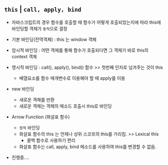 ## `this` | `call, apply, bind`

* 자바스크립트의 경우 함수를 호출할 때 함수가 어떻게 호출되었는지에 따라 this에 바인딩할 객체가 `동적`으로 결정
  
* 기본 바인딩(전역객체) : this 는 window 객체
* 암시적 바인딩 : 어떤 객체를 통해 함수가 호출되다면 그 객체가 바로 this의 context 객체
* 명시적 바인딩 : call(), apply(), bind() 함수 >> 첫번째 인자로 넘겨주는 것이 this 
  * 배열요소를 함수 매개변수로 이용해야 할 때 apply를 이용
* new 바인딩
  * 새로운 객체를 반환
  * 새로운 객체는 객체의 메소드 호출시 this로 바인딩
* Arrow Function (화살표 함수)
  * `정적` 바인딩
  * 화살표 함수의 this 는 언제나 상위 스코프의 this를 가리킴. >> Lexical this
    * 콜백 함수로 사용하기 편리
  * 화살표 함수는 call, apply, bind 메소드를 사용하여 this를 변경할 수 없음.



* 진행중....
